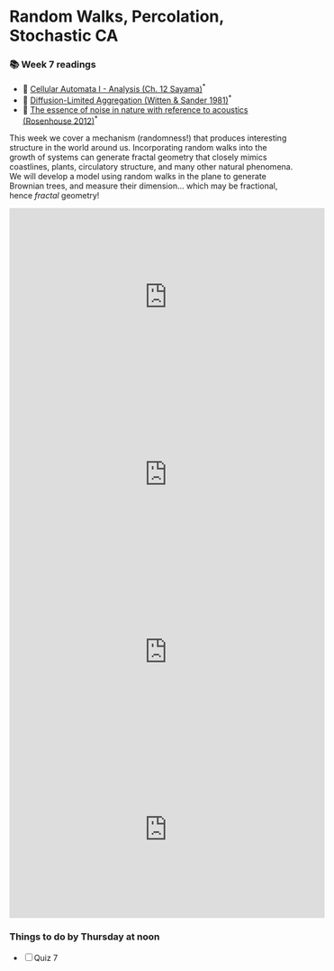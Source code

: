 # Random Walks, Percolation, Stochastic CA 

<div class="reading-box">
  <h3>📚 Week 7 readings</h3>
  <ul class="reading-list">
    <li><span>📖</span> <a href="https://math.libretexts.org/Bookshelves/Scientific_Computing_Simulations_and_Modeling/Introduction_to_the_Modeling_and_Analysis_of_Complex_Systems_(Sayama)/12%3A_Cellular_Automata_II__Analysis" target="_blank">Cellular Automata I - Analysis (Ch. 12 Sayama)</a><sup>*</sup></li>
    <li><span>📖</span> <a href="https://github.com/Vermont-Complex-Systems/MOCS-website/blob/main/docs/readings/WittenSander_DLA_1981.pdf" target="_blank">Diffusion-Limited Aggregation (Witten & Sander 1981)</a><sup>*</sup></li>
    <li><span>📖</span> <a href="https://github.com/Vermont-Complex-Systems/MOCS-website/blob/main/docs/readings/The_essence_of_noise.pdf" target="_blank">The essence of noise in nature with reference to acoustics (Rosenhouse 2012)</a><sup>*</sup></li>
  </ul>
</div>

This week we cover a mechanism (randomness!) that produces interesting structure in the world around us.  Incorporating random walks into the growth of systems can generate fractal geometry that closely mimics coastlines, plants, circulatory structure, and many other natural phenomena.  We will develop a model using random walks in the plane to generate Brownian trees, and measure their dimension... which may be fractional, hence _fractal_ geometry!

<iframe src="https://streaming.uvm.edu/embed/49978/" width="560" height="315" frameborder="0" allowfullscreen></iframe>

<iframe src="https://streaming.uvm.edu/embed/49979/" width="560" height="315" frameborder="0" allowfullscreen></iframe>

<iframe src="https://streaming.uvm.edu/embed/49980/" width="560" height="315" frameborder="0" allowfullscreen></iframe>

<iframe src="https://streaming.uvm.edu/embed/49981/" width="560" height="315" frameborder="0" allowfullscreen></iframe>

<div class="callout-box">
  <h3>Things to do by Thursday at noon</h3>
  <ul class="checklist">
    <li><input type="checkbox" id="task1"><label for="task1">Quiz 7</label></li>
  </ul>
</div>